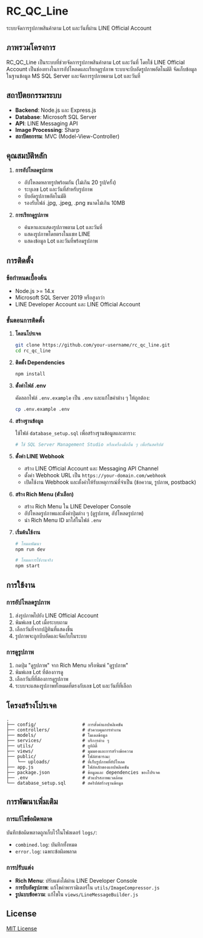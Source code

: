 # RC_QC_Line

ระบบจัดการรูปภาพสินค้าตาม Lot และวันที่ผ่าน LINE Official Account

## ภาพรวมโครงการ

RC_QC_Line เป็นระบบที่ช่วยจัดการรูปภาพสินค้าตาม Lot และวันที่ โดยใช้ LINE Official Account เป็นช่องทางในการอัปโหลดและเรียกดูรูปภาพ ระบบจะบีบอัดรูปภาพอัตโนมัติ จัดเก็บข้อมูลในฐานข้อมูล MS SQL Server และจัดการรูปภาพตาม Lot และวันที่

## สถาปัตยกรรมระบบ

- **Backend**: Node.js และ Express.js
- **Database**: Microsoft SQL Server
- **API**: LINE Messaging API
- **Image Processing**: Sharp
- **สถาปัตยกรรม**: MVC (Model-View-Controller)

## คุณสมบัติหลัก

1. **การอัปโหลดรูปภาพ**
   - อัปโหลดหลายรูปพร้อมกัน (ไม่เกิน 20 รูป/ครั้ง)
   - ระบุเลข Lot และวันที่สำหรับรูปภาพ
   - บีบอัดรูปภาพอัตโนมัติ
   - รองรับไฟล์ .jpg, .jpeg, .png ขนาดไม่เกิน 10MB

2. **การเรียกดูรูปภาพ**
   - ค้นหาและแสดงรูปภาพตาม Lot และวันที่
   - แสดงรูปภาพโดยตรงในแชท LINE
   - แสดงข้อมูล Lot และวันที่พร้อมรูปภาพ

## การติดตั้ง

### ข้อกำหนดเบื้องต้น

- Node.js >= 14.x
- Microsoft SQL Server 2019 หรือสูงกว่า
- LINE Developer Account และ LINE Official Account

### ขั้นตอนการติดตั้ง

1. **โคลนโปรเจค**

   ```bash
   git clone https://github.com/your-username/rc_qc_line.git
   cd rc_qc_line
   ```

2. **ติดตั้ง Dependencies**

   ```bash
   npm install
   ```

3. **ตั้งค่าไฟล์ .env**

   คัดลอกไฟล์ `.env.example` เป็น `.env` และแก้ไขค่าต่าง ๆ ให้ถูกต้อง:

   ```bash
   cp .env.example .env
   ```

4. **สร้างฐานข้อมูล**

   ใช้ไฟล์ `database_setup.sql` เพื่อสร้างฐานข้อมูลและตาราง:

   ```bash
   # ใช้ SQL Server Management Studio หรือเครื่องมืออื่น ๆ เพื่อรันสคริปต์
   ```

5. **ตั้งค่า LINE Webhook**

   - สร้าง LINE Official Account และ Messaging API Channel
   - ตั้งค่า Webhook URL เป็น `https://your-domain.com/webhook`
   - เปิดใช้งาน Webhook และตั้งค่าให้รับเหตุการณ์ที่จำเป็น (ข้อความ, รูปภาพ, postback)

6. **สร้าง Rich Menu (ตัวเลือก)**

   - สร้าง Rich Menu ใน LINE Developer Console
   - อัปโหลดรูปภาพและตั้งค่าปุ่มต่าง ๆ (ดูรูปภาพ, อัปโหลดรูปภาพ)
   - นำ Rich Menu ID มาใส่ในไฟล์ `.env`

7. **เริ่มต้นใช้งาน**

   ```bash
   # โหมดพัฒนา
   npm run dev

   # โหมดการใช้งานจริง
   npm start
   ```

## การใช้งาน

### การอัปโหลดรูปภาพ

1. ส่งรูปภาพไปยัง LINE Official Account
2. พิมพ์เลข Lot เมื่อระบบถาม
3. เลือกวันที่จากปฏิทินที่แสดงขึ้น
4. รูปภาพจะถูกบีบอัดและจัดเก็บในระบบ

### การดูรูปภาพ

1. กดปุ่ม "ดูรูปภาพ" จาก Rich Menu หรือพิมพ์ "ดูรูปภาพ"
2. พิมพ์เลข Lot ที่ต้องการดู
3. เลือกวันที่ที่ต้องการดูรูปภาพ
4. ระบบจะแสดงรูปภาพทั้งหมดที่ตรงกับเลข Lot และวันที่ที่เลือก

## โครงสร้างโปรเจค

```
.
├── config/                 # การตั้งค่าแอปพลิเคชัน
├── controllers/            # ตัวควบคุมการทำงาน
├── models/                 # โมเดลข้อมูล
├── services/               # บริการต่าง ๆ
├── utils/                  # ยูทิลิตี้
├── views/                  # มุมมองและการสร้างข้อความ
├── public/                 # ไฟล์สาธารณะ
│   └── uploads/            # ที่เก็บรูปภาพที่อัปโหลด
├── app.js                  # ไฟล์หลักของแอปพลิเคชัน
├── package.json            # ข้อมูลและ dependencies ของโปรเจค
├── .env                    # ตัวแปรสภาพแวดล้อม
└── database_setup.sql      # สคริปต์สร้างฐานข้อมูล
```

## การพัฒนาเพิ่มเติม

### การแก้ไขข้อผิดพลาด

บันทึกข้อผิดพลาดถูกเก็บไว้ในโฟลเดอร์ `logs/`:

- `combined.log`: บันทึกทั้งหมด
- `error.log`: เฉพาะข้อผิดพลาด

### การปรับแต่ง

- **Rich Menu**: ปรับแต่งได้ผ่าน LINE Developer Console
- **การบีบอัดรูปภาพ**: แก้ไขค่าพารามิเตอร์ใน `utils/ImageCompressor.js`
- **รูปแบบข้อความ**: แก้ไขใน `views/LineMessageBuilder.js`

## License

[MIT License](LICENSE)